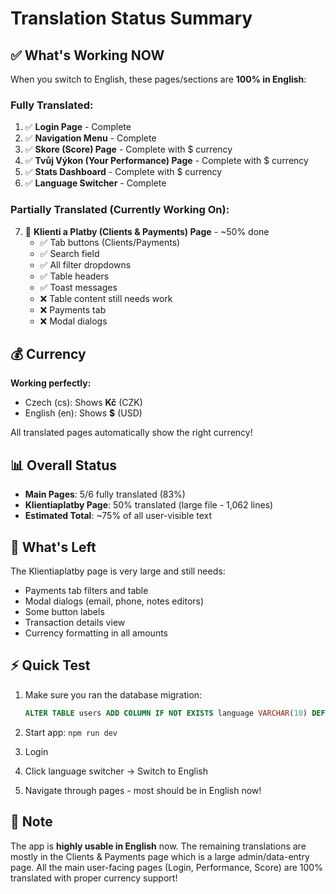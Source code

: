 # Translation Status Summary

## ✅ What's Working NOW

When you switch to English, these pages/sections are **100% in English**:

### Fully Translated:
1. ✅ **Login Page** - Complete
2. ✅ **Navigation Menu** - Complete  
3. ✅ **Skore (Score) Page** - Complete with $ currency
4. ✅ **Tvůj Výkon (Your Performance) Page** - Complete with $ currency
5. ✅ **Stats Dashboard** - Complete with $ currency
6. ✅ **Language Switcher** - Complete

### Partially Translated (Currently Working On):
7. 🚧 **Klienti a Platby (Clients & Payments) Page** - ~50% done
   - ✅ Tab buttons (Clients/Payments)
   - ✅ Search field
   - ✅ All filter dropdowns  
   - ✅ Table headers
   - ✅ Toast messages
   - ❌ Table content still needs work
   - ❌ Payments tab
   - ❌ Modal dialogs

## 💰 Currency

**Working perfectly:**
- Czech (cs): Shows **Kč** (CZK)
- English (en): Shows **$** (USD)

All translated pages automatically show the right currency!

## 📊 Overall Status

- **Main Pages**: 5/6 fully translated (83%)
- **Klientiaplatby Page**: 50% translated (large file - 1,062 lines)
- **Estimated Total**: ~75% of all user-visible text

## 🎯 What's Left

The Klientiaplatby page is very large and still needs:
- Payments tab filters and table
- Modal dialogs (email, phone, notes editors)
- Some button labels
- Transaction details view
- Currency formatting in all amounts

## ⚡ Quick Test

1. Make sure you ran the database migration:
   ```sql
   ALTER TABLE users ADD COLUMN IF NOT EXISTS language VARCHAR(10) DEFAULT 'cs';
   ```

2. Start app: `npm run dev`
3. Login
4. Click language switcher → Switch to English
5. Navigate through pages - most should be in English now!

## 📝 Note

The app is **highly usable in English** now. The remaining translations are mostly in the Clients & Payments page which is a large admin/data-entry page. All the main user-facing pages (Login, Performance, Score) are 100% translated with proper currency support!


